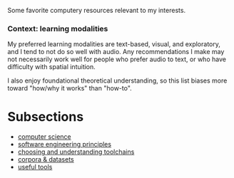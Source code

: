 Some favorite computery resources relevant to my interests.

### Context: learning modalities

My preferred learning modalities are text-based, visual, and exploratory, and I tend to not do so well with audio. Any recommendations I make may not necessarily work well for people who prefer audio to text, or who have difficulty with spatial intuition.

I also enjoy foundational theoretical understanding, so this list biases more toward "how/why it works" than "how-to".


# Subsections
- [computer science](COMPSCI.md)
- [software engineering principles](ENGINEERING.md)
- [choosing and understanding toolchains](TOOLCHAINS.md)
- [corpora & datasets](CORPORA.md)
- [useful tools](UTILS.md)
